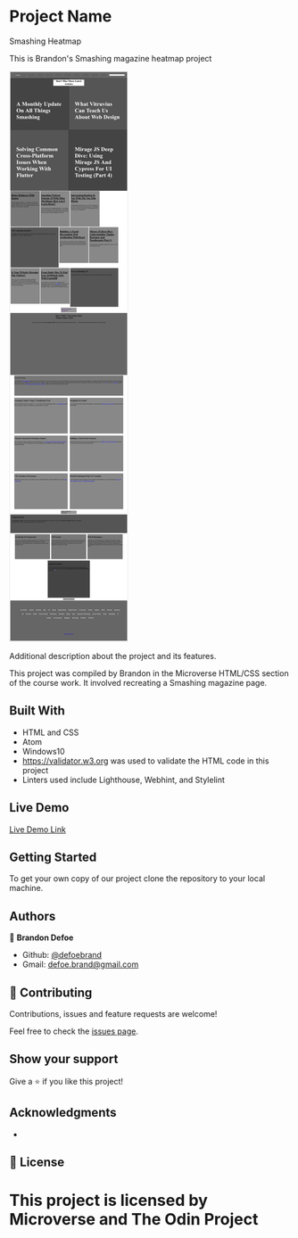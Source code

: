 # Project Name
Smashing Heatmap

This is Brandon's Smashing magazine heatmap project

![screenshot](images/screenshot.png)

Additional description about the project and its features.

This project was compiled by Brandon in the Microverse HTML/CSS section of the course work. It involved recreating a Smashing magazine page.

## Built With

- HTML and CSS
- Atom
- Windows10
- https://validator.w3.org was used to validate the HTML code in this project
- Linters used include Lighthouse, Webhint, and Stylelint


## Live Demo

[Live Demo Link](https://rawcdn.githack.com/defoebrand/smashing/11de631fe1134f406ff051ed4160f4ed5d338869/index.html)


## Getting Started

To get your own copy of our project clone the repository to your local machine.


## Authors

👤 **Brandon Defoe**

- Github: [@defoebrand](https://github.com/defoebrand)
- Gmail: defoe.brand@gmail.com


## 🤝 Contributing

Contributions, issues and feature requests are welcome!

Feel free to check the [issues page](issues/).

## Show your support

Give a ⭐️ if you like this project!

## Acknowledgments

-

## 📝 License

This project is licensed by Microverse and The Odin Project
=======

